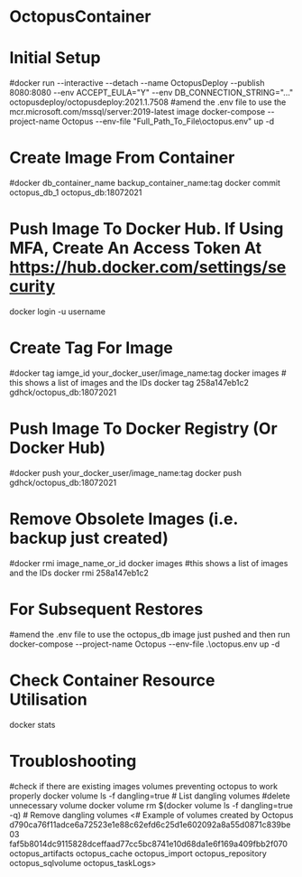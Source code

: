 # OctopusContainer

# Initial Setup
#docker run --interactive --detach --name OctopusDeploy --publish 8080:8080 --env ACCEPT_EULA="Y" --env DB_CONNECTION_STRING="..." octopusdeploy/octopusdeploy:2021.1.7508
#amend the .env file to use the mcr.microsoft.com/mssql/server:2019-latest image
docker-compose --project-name Octopus --env-file "Full_Path_To_File\octopus.env" up -d

# Create Image From Container
#docker db_container_name backup_container_name:tag
docker commit octopus_db_1 octopus_db:18072021

# Push Image To Docker Hub. If Using MFA, Create An Access Token At https://hub.docker.com/settings/security
docker login -u username

# Create Tag For Image
#docker tag iamge_id your_docker_user/image_name:tag
docker images # this shows a list of images and the IDs
docker tag 258a147eb1c2 gdhck/octopus_db:18072021

# Push Image To Docker Registry (Or Docker Hub)
#docker push your_docker_user/image_name:tag
docker push gdhck/octopus_db:18072021

# Remove Obsolete Images (i.e. backup just created)
#docker rmi image_name_or_id
docker images #this shows a list of images and the IDs
docker rmi 258a147eb1c2

# For Subsequent Restores
#amend the .env file to use the octopus_db image just pushed and then run
docker-compose --project-name Octopus --env-file .\octopus.env up -d

# Check Container Resource Utilisation
docker stats

# Troubloshooting
#check if there are existing images volumes preventing octopus to work properly
docker volume ls -f dangling=true # List dangling volumes
#delete unnecessary volume
docker volume rm $(docker volume ls -f dangling=true -q) # Remove dangling volumes
<# Example of volumes created by Octopus
d790ca76f11adce6a72523e1e88c62efd6c25d1e602092a8a55d0871c839be03
faf5b8014dc9115828dceffaad77cc5bc8741e10d68da1e6f169a409fbb2f070
octopus_artifacts
octopus_cache
octopus_import
octopus_repository
octopus_sqlvolume
octopus_taskLogs>